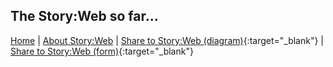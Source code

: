 ## The Story:Web so far...

<div class="flourish-embed flourish-network" data-src="visualisation/4975961"><script src="https://public.flourish.studio/resources/embed.js"></script></div>

[Home](index.html) \| [About Story:Web](about.html) \| [Share to Story:Web (diagram)](https://app.mural.co/t/openlab3486/m/openlab3486/1612530365152/0f61a364dceeaabff2d06258c71d29eb3a2e1774){:target="_blank"} \| [Share to Story:Web (form)](https://forms.gle/LSFefgYDQeUg5To96){:target="_blank"} 
